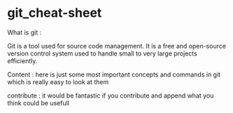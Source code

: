 # git_cheat-sheet

What is git :

Git is a tool used for source code management. It is a free and open-source version control system used to handle small to very large projects efficiently.

Content :
here is just some most important concepts and commands in git 
which is really easy to look at them

contribute :
 it would be fantastic if you contribute and append what you think could be usefull  

